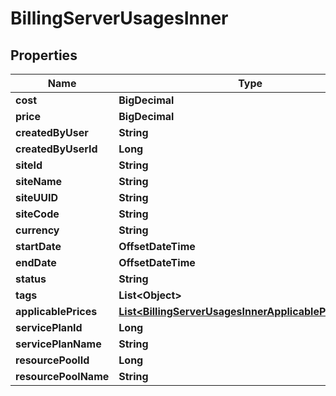 

# BillingServerUsagesInner


## Properties

| Name | Type | Description | Notes |
|------------ | ------------- | ------------- | -------------|
|**cost** | **BigDecimal** |  |  [optional] |
|**price** | **BigDecimal** |  |  [optional] |
|**createdByUser** | **String** |  |  [optional] |
|**createdByUserId** | **Long** |  |  [optional] |
|**siteId** | **String** |  |  [optional] |
|**siteName** | **String** |  |  [optional] |
|**siteUUID** | **String** |  |  [optional] |
|**siteCode** | **String** |  |  [optional] |
|**currency** | **String** |  |  [optional] |
|**startDate** | **OffsetDateTime** |  |  [optional] |
|**endDate** | **OffsetDateTime** |  |  [optional] |
|**status** | **String** |  |  [optional] |
|**tags** | **List&lt;Object&gt;** |  |  [optional] |
|**applicablePrices** | [**List&lt;BillingServerUsagesInnerApplicablePricesInner&gt;**](BillingServerUsagesInnerApplicablePricesInner.md) |  |  [optional] |
|**servicePlanId** | **Long** |  |  [optional] |
|**servicePlanName** | **String** |  |  [optional] |
|**resourcePoolId** | **Long** |  |  [optional] |
|**resourcePoolName** | **String** |  |  [optional] |



